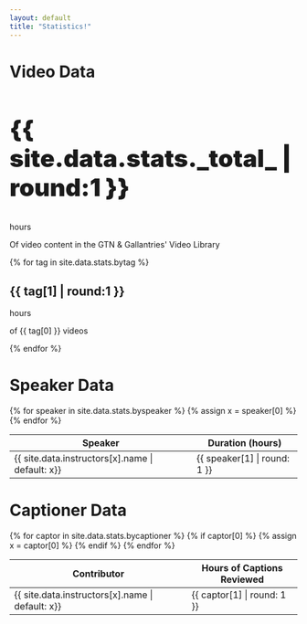 ```yaml
---
layout: default
title: "Statistics!"
---
```

<h1>Video Data</h1>
<div class="row">
	<div class="col-md-12">
	<div class="card bg-primary text-white">
		<div class="card-body">
			<h2 class="card-title" style="font-weight: 900; font-size: 300%">{{ site.data.stats._total_ | round:1 }}</h2>
			<p class="card-subtitle mb-2">hours</p>
			<p class="card-text">Of video content in the GTN & Gallantries' Video Library</p>
		</div>
	</div>
	</div>
</div>

<div class="row">
	{% for tag in site.data.stats.bytag %}
	<div class="col-md-3">
		<div class="card">
		<div class="card-body">
			<h2 class="card-title">{{ tag[1] | round:1 }}</h2>
			<p class="card-subtitle mb-2 text-muted">hours</p>
			<p class="card-text">of {{ tag[0] }} videos</p>
		</div>
		</div>
	</div>
	{% endfor %}
</div>

<h1>Speaker Data</h1>

<table>
	<thead>
		<tr>
			<th>Speaker</th>
			<th>Duration (hours)</th>
		</tr>
	</thead>
	<tbody>
	{% for speaker in site.data.stats.byspeaker %}
		<tr>
			{% assign x = speaker[0] %}
			<td>{{ site.data.instructors[x].name | default: x}}</td>
			<td>{{ speaker[1] | round: 1 }}</td>
		</tr>
	{% endfor %}
	</tbody>
</table>

<h1>Captioner Data</h1>
<table>
	<thead>
		<tr>
			<th>Contributor</th>
			<th>Hours of Captions Reviewed</th>
		</tr>
	</thead>
	<tbody>
	{% for captor in site.data.stats.bycaptioner %}
		{% if captor[0] %}
		<tr>
			{% assign x = captor[0] %}
			<td>{{ site.data.instructors[x].name | default: x}}</td>
			<td>{{ captor[1] | round: 1 }}</td>
		</tr>
		{% endif %}
	{% endfor %}
	</tbody>
</table>
